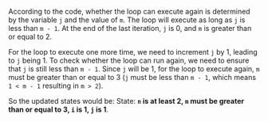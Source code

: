 According to the code, whether the loop can execute again is determined by the variable `j` and the value of `m`. The loop will execute as long as `j` is less than `m - 1`. At the end of the last iteration, `j` is 0, and `m` is greater than or equal to 2. 

For the loop to execute one more time, we need to increment `j` by 1, leading to `j` being 1. To check whether the loop can run again, we need to ensure that `j` is still less than `m - 1`. Since `j` will be 1, for the loop to execute again, `m` must be greater than or equal to 3 (`j` must be less than `m - 1`, which means `1 < m - 1` resulting in `m > 2`).

So the updated states would be:
State: **`n` is at least 2, `m` must be greater than or equal to 3, `i` is 1, `j` is 1**.